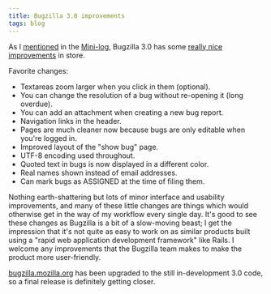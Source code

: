 ```yaml
---
title: Bugzilla 3.0 improvements
tags: blog
---
```


As I [mentioned](http://typechecked.net/a/about/wincent/weblog/mini-log/archives/2007/01/bugzilla_30.php) in the [Mini-log](http://typechecked.net/a/about/wincent/weblog/mini-log/archives/), Bugzilla 3.0 has some [really nice improvements](https://bugzilla.mozilla.org/page.cgi?id=upgrade-2006-12-26.html) in store.

Favorite changes:

-   Textareas zoom larger when you click in them (optional).
-   You can change the resolution of a bug without re-opening it (long overdue).
-   You can add an attachment when creating a new bug report.
-   Navigation links in the header.
-   Pages are much cleaner now because bugs are only editable when you're logged in.
-   Improved layout of the "show bug" page.
-   UTF-8 encoding used throughout.
-   Quoted text in bugs is now displayed in a different color.
-   Real names shown instead of email addresses.
-   Can mark bugs as ASSIGNED at the time of filing them.

Nothing earth-shattering but lots of minor interface and usability improvements, and many of these little changes are things which would otherwise get in the way of my workflow every single day. It's good to see these changes as Bugzilla is a bit of a slow-moving beast; I get the impression that it's not quite as easy to work on as similar products built using a "rapid web application development framework" like Rails. I welcome any improvements that the Bugzilla team makes to make the product more user-friendly.

[bugzilla.mozilla.org](http://bugzilla.mozilla.org/) has been upgraded to the still in-development 3.0 code, so a final release is definitely getting closer.
